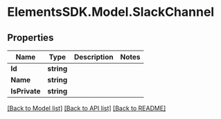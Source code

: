 # ElementsSDK.Model.SlackChannel

## Properties

Name | Type | Description | Notes
------------ | ------------- | ------------- | -------------
**Id** | **string** |  | 
**Name** | **string** |  | 
**IsPrivate** | **string** |  | 

[[Back to Model list]](../#documentation-for-models) [[Back to API list]](../#documentation-for-api-endpoints) [[Back to README]](../)

